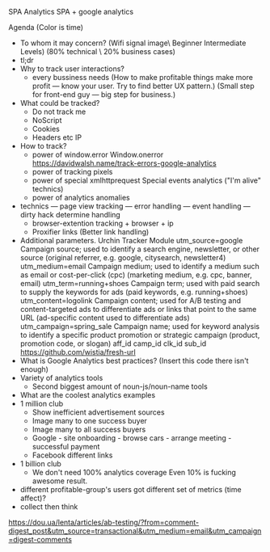 SPA Analytics  SPA + google analytics 

Agenda  (Color is time)

- To whom it may concern? (Wifi signal image\ Beginner Intermediate Levels) (80% technical \ 20% business cases)
- tl;dr
- Why to track user interactions?
    - every bussiness needs (How to make profitable things make more profit — know your user. Try to find better UX pattern.) (Small step for front-end guy — big step for business.)
- What could be tracked?
    - Do not track me
    - NoScript
    - Cookies
    - Headers etc IP 
- How to track?
    - power of window.error Window.onerror https://davidwalsh.name/track-errors-google-analytics
    - power of tracking pixels
    - power of special xmlhttprequest Special events analytics ("I'm alive" technics)
    - power of analytics anomalies
- technics
	— page view tracking
	— error handling
	— event handling
	— dirty hack determine handling
	- browser-extention tracking + browser + ip
	- Proxifier links (Better link handling)
- Additional parameters. Urchin Tracker Module 
    utm_source=google Campaign source; used to identify a search engine, newsletter, or other source (original referrer, e.g. google, citysearch, newsletter4)
    utm_medium=email Campaign medium; used to identify a medium such as email or cost-per-click (cpc) (marketing medium, e.g. cpc, banner, email)
    utm_term=running+shoes Campaign term; used with paid search to supply the keywords for ads (paid keywords, e.g. running+shoes)
    utm_content=logolink  Campaign content; used for A/B testing and content-targeted ads to differentiate ads or links that point to the same URL (ad-specific content used to differentiate ads)
    utm_campaign=spring_sale Campaign name; used for keyword analysis to identify a specific product promotion or strategic campaign (product, promotion code, or slogan)
    aff_id
    camp_id
    clk_id
    sub_id
    https://github.com/wistia/fresh-url
- What is Google Analytics best practices? (Insert this code there isn't enough)
- Variety of analytics tools
    - Second biggest amount of noun-js/noun-name tools
- What are the coolest analytics examples
- 1 million club
    - Show inefficient advertisement sources  
	- Image many to one success buyer
	- Image many to all success buyers
	- Google - site onboarding - browse cars - arrange meeting - successful payment 
	- Facebook different links
- 1 billion club
    - We don't need 100% analytics coverage Even 10% is fucking awesome result.
- different profitable-group's users got different set of metrics (time affect)?
- collect then think 

https://dou.ua/lenta/articles/ab-testing/?from=comment-digest_post&utm_source=transactional&utm_medium=email&utm_campaign=digest-comments